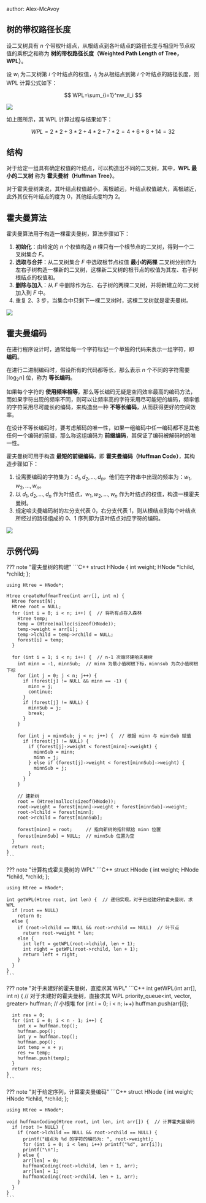 author: Alex-McAvoy

## 树的带权路径长度

设二叉树具有 $n$ 个带权叶结点，从根结点到各叶结点的路径长度与相应叶节点权值的乘积之和称为 **树的带权路径长度（Weighted Path Length of Tree，WPL）**。

设 $w_i$ 为二叉树第 $i$ 个叶结点的权值，$l_i$ 为从根结点到第 $i$ 个叶结点的路径长度，则 WPL 计算公式如下：

$$
WPL=\sum_{i=1}^nw_il_i
$$

![](./images/huffman-tree-1.svg)

如上图所示，其 WPL 计算过程与结果如下：

$$
WPL=2*2+3*2+4*2+7*2=4+6+8+14=32
$$

## 结构

对于给定一组具有确定权值的叶结点，可以构造出不同的二叉树，其中，**WPL 最小的二叉树** 称为 **霍夫曼树（Huffman Tree）**。

对于霍夫曼树来说，其叶结点权值越小，离根越远，叶结点权值越大，离根越近，此外其仅有叶结点的度为 $0$，其他结点度均为 $2$。

## 霍夫曼算法

霍夫曼算法用于构造一棵霍夫曼树，算法步骤如下：

1.  **初始化**：由给定的 $n$ 个权值构造 $n$ 棵只有一个根节点的二叉树，得到一个二叉树集合 $F$。
2.  **选取与合并**：从二叉树集合 $F$ 中选取根节点权值 **最小的两棵** 二叉树分别作为左右子树构造一棵新的二叉树，这棵新二叉树的根节点的权值为其左、右子树根结点的权值和。
3.  **删除与加入**：从 $F$ 中删除作为左、右子树的两棵二叉树，并将新建立的二叉树加入到 $F$ 中。
4.  重复 2、3 步，当集合中只剩下一棵二叉树时，这棵二叉树就是霍夫曼树。

![](./images/huffman-tree-2.svg)

## 霍夫曼编码

在进行程序设计时，通常给每一个字符标记一个单独的代码来表示一组字符，即 **编码**。

在进行二进制编码时，假设所有的代码都等长，那么表示 $n$ 个不同的字符需要 $\left \lceil \log_2 n \right \rceil$ 位，称为 **等长编码**。

如果每个字符的 **使用频率相等**，那么等长编码无疑是空间效率最高的编码方法，而如果字符出现的频率不同，则可以让频率高的字符采用尽可能短的编码，频率低的字符采用尽可能长的编码，来构造出一种 **不等长编码**，从而获得更好的空间效率。

在设计不等长编码时，要考虑解码的唯一性，如果一组编码中任一编码都不是其他任何一个编码的前缀，那么称这组编码为 **前缀编码**，其保证了编码被解码时的唯一性。

霍夫曼树可用于构造 **最短的前缀编码**，即 **霍夫曼编码（Huffman Code）**，其构造步骤如下：

1.  设需要编码的字符集为：$d_1,d_2,\dots,d_n$，他们在字符串中出现的频率为：$w_1,w_2,\dots,w_n$。
2.  以 $d_1,d_2,\dots,d_n$ 作为叶结点，$w_1,w_2,\dots,w_n$ 作为叶结点的权值，构造一棵霍夫曼树。
3.  规定哈夫曼编码树的左分支代表 $0$，右分支代表 $1$，则从根结点到每个叶结点所经过的路径组成的 $0$、$1$ 序列即为该叶结点对应字符的编码。

![](./images/huffman-tree-3.svg)

## 示例代码

??? note "霍夫曼树的构建"
    ```C++
    struct HNode {
      int weight;
      HNode *lchild, *rchild;
    };
    
    using Htree = HNode*;
    
    Htree createHuffmanTree(int arr[], int n) {
      Htree forest[N];
      Htree root = NULL;
      for (int i = 0; i < n; i++) {  // 将所有点存入森林
        Htree temp;
        temp = (Htree)malloc(sizeof(HNode));
        temp->weight = arr[i];
        temp->lchild = temp->rchild = NULL;
        forest[i] = temp;
      }
    
      for (int i = 1; i < n; i++) {  // n-1 次循环建哈夫曼树
        int minn = -1, minnSub;  // minn 为最小值树根下标，minnsub 为次小值树根下标
        for (int j = 0; j < n; j++) {
          if (forest[j] != NULL && minn == -1) {
            minn = j;
            continue;
          }
          if (forest[j] != NULL) {
            minnSub = j;
            break;
          }
        }
    
        for (int j = minnSub; j < n; j++) {  // 根据 minn 与 minnSub 赋值
          if (forest[j] != NULL) {
            if (forest[j]->weight < forest[minn]->weight) {
              minnSub = minn;
              minn = j;
            } else if (forest[j]->weight < forest[minnSub]->weight) {
              minnSub = j;
            }
          }
        }
    
        // 建新树
        root = (Htree)malloc(sizeof(HNode));
        root->weight = forest[minn]->weight + forest[minnSub]->weight;
        root->lchild = forest[minn];
        root->rchild = forest[minnSub];
    
        forest[minn] = root;     // 指向新树的指针赋给 minn 位置
        forest[minnSub] = NULL;  // minnSub 位置为空
      }
      return root;
    }
    ```

??? note "计算构成霍夫曼树的 WPL"
    ```C++
    struct HNode {
      int weight;
      HNode *lchild, *rchild;
    };
    
    using Htree = HNode*;
    
    int getWPL(Htree root, int len) {  // 递归实现，对于已经建好的霍夫曼树，求 WPL
      if (root == NULL)
        return 0;
      else {
        if (root->lchild == NULL && root->rchild == NULL)  // 叶节点
          return root->weight * len;
        else {
          int left = getWPL(root->lchild, len + 1);
          int right = getWPL(root->rchild, len + 1);
          return left + right;
        }
      }
    }
    ```

??? note "对于未建好的霍夫曼树，直接求其 WPL"
    ```C++
    int getWPL(int arr[], int n) {  // 对于未建好的霍夫曼树，直接求其 WPL
      priority_queue<int, vector<int>, greater<int>> huffman;  // 小根堆
      for (int i = 0; i < n; i++) huffman.push(arr[i]);
    
      int res = 0;
      for (int i = 0; i < n - 1; i++) {
        int x = huffman.top();
        huffman.pop();
        int y = huffman.top();
        huffman.pop();
        int temp = x + y;
        res += temp;
        huffman.push(temp);
      }
      return res;
    }
    ```

??? note "对于给定序列，计算霍夫曼编码"
    ```C++
    struct HNode {
      int weight;
      HNode *lchild, *rchild;
    };
    
    using Htree = HNode*;
    
    void huffmanCoding(Htree root, int len, int arr[]) {  // 计算霍夫曼编码
      if (root != NULL) {
        if (root->lchild == NULL && root->rchild == NULL) {
          printf("结点为 %d 的字符的编码为: ", root->weight);
          for (int i = 0; i < len; i++) printf("%d", arr[i]);
          printf("\n");
        } else {
          arr[len] = 0;
          huffmanCoding(root->lchild, len + 1, arr);
          arr[len] = 1;
          huffmanCoding(root->rchild, len + 1, arr);
        }
      }
    }
    ```
